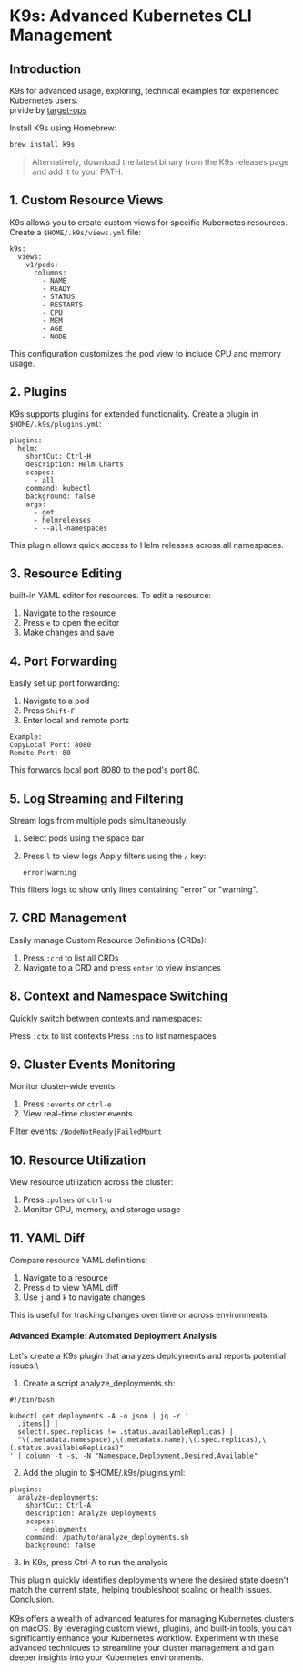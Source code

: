# K9s: Advanced Kubernetes CLI Management

## Introduction

K9s for advanced usage, exploring, technical examples for experienced Kubernetes users.\
prvide by [target-ops](https://github.com/target-ops) 

Install K9s using Homebrew:

```bash
brew install k9s
```
> Alternatively, download the latest binary from the K9s releases page and add it to your PATH. 

## 1. Custom Resource Views
K9s allows you to create custom views for specific Kubernetes resources.\
Create a `$HOME/.k9s/views.yml` file:
```
k9s:
  views:
    v1/pods:
      columns:
        - NAME
        - READY
        - STATUS
        - RESTARTS
        - CPU
        - MEM
        - AGE
        - NODE
```
This configuration customizes the pod view to include CPU and memory usage.

## 2. Plugins
K9s supports plugins for extended functionality. Create a plugin in `$HOME/.k9s/plugins.yml`:
```
plugins:
  helm:
    shortCut: Ctrl-H
    description: Helm Charts
    scopes:
      - all
    command: kubectl
    background: false
    args:
      - get
      - helmreleases
      - --all-namespaces
```
This plugin allows quick access to Helm releases across all namespaces.

## 3. Resource Editing
built-in YAML editor for resources. To edit a resource:

1. Navigate to the resource
2. Press `e` to open the editor
3. Make changes and save

## 4. Port Forwarding
Easily set up port forwarding:

1. Navigate to a pod
2. Press `Shift-F`
3. Enter local and remote ports
```
Example:
CopyLocal Port: 8080
Remote Port: 80
```
This forwards local port 8080 to the pod's port 80.

## 5. Log Streaming and Filtering
Stream logs from multiple pods simultaneously:

1. Select pods using the space bar
2. Press `l` to view logs
Apply filters using the `/` key:

    `error|warning`

This filters logs to show only lines containing "error" or "warning".

## 7. CRD Management
Easily manage Custom Resource Definitions (CRDs):

1. Press `:crd` to list all CRDs
2. Navigate to a CRD and press `enter` to view instances

## 8. Context and Namespace Switching
Quickly switch between contexts and namespaces:

Press `:ctx` to list contexts
Press `:ns` to list namespaces


## 9. Cluster Events Monitoring
Monitor cluster-wide events:

1. Press `:events` or `ctrl-e`
2. View real-time cluster events

Filter events: `/NodeNotReady|FailedMount`

## 10. Resource Utilization
View resource utilization across the cluster:

1. Press `:pulses` or `ctrl-u`
2. Monitor CPU, memory, and storage usage

## 11. YAML Diff
Compare resource YAML definitions:

1. Navigate to a resource
2. Press `d` to view YAML diff
3. Use `j` and `k` to navigate changes

This is useful for tracking changes over time or across environments.

#### Advanced Example: Automated Deployment Analysis
Let's create a K9s plugin that analyzes deployments and reports potential issues.\
1. Create a script analyze_deployments.sh:
```
#!/bin/bash

kubectl get deployments -A -o json | jq -r '
  .items[] | 
  select(.spec.replicas != .status.availableReplicas) | 
  "\(.metadata.namespace),\(.metadata.name),\(.spec.replicas),\(.status.availableReplicas)"
' | column -t -s, -N "Namespace,Deployment,Desired,Available"
```
2. Add the plugin to $HOME/.k9s/plugins.yml:
```
plugins:
  analyze-deployments:
    shortCut: Ctrl-A
    description: Analyze Deployments
    scopes:
      - deployments
    command: /path/to/analyze_deployments.sh
    background: false
```
3. In K9s, press Ctrl-A to run the analysis

This plugin quickly identifies deployments where the desired state doesn't match the current state, helping troubleshoot scaling or health issues.
Conclusion.\
\
K9s offers a wealth of advanced features for managing Kubernetes clusters on macOS. By leveraging custom views, plugins, and built-in tools, you can significantly enhance your Kubernetes workflow. Experiment with these advanced techniques to streamline your cluster management and gain deeper insights into your Kubernetes environments.